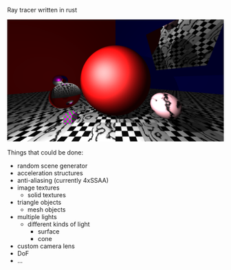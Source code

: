 Ray tracer written in rust

![](https://github.com/ekarpp/rust_tracer/blob/master/render.png?raw=true)

Things that could be done:
- random scene generator
- acceleration structures
- anti-aliasing (currently 4xSSAA)
- image textures
  - solid textures
- triangle objects
  - mesh objects
- multiple lights
  - different kinds of light
    - surface
    - cone
- custom camera lens
- DoF
- ...
